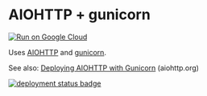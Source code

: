 # AIOHTTP + gunicorn

[![Run on Google Cloud](https://deploy.cloud.run/button.svg)](https://deploy.cloud.run)

Uses [AIOHTTP](https://docs.aiohttp.org/en/stable/index.html) and  [gunicorn](https://gunicorn.org/).

See also: [Deploying AIOHTTP with Gunicorn](https://docs.aiohttp.org/en/stable/deployment.html#start-gunicorn) (aiohttp.org)

[![deployment status badge](https://admin-ebpumwrniq-uc.a.run.app/status/aiohttp-gunicorn.svg)](https://aiohttp-gunicorn-ebpumwrniq-uc.a.run.app/)
